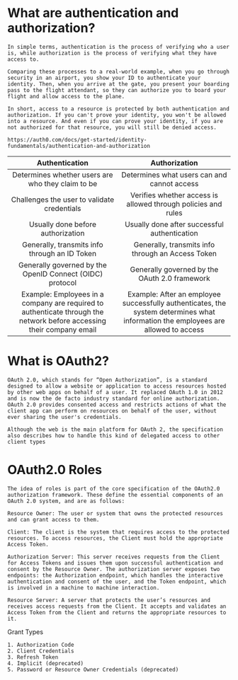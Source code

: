 # What are authentication and authorization?

    In simple terms, authentication is the process of verifying who a user is, while authorization is the process of verifying what they have access to.

    Comparing these processes to a real-world example, when you go through security in an airport, you show your ID to authenticate your identity. Then, when you arrive at the gate, you present your boarding pass to the flight attendant, so they can authorize you to board your flight and allow access to the plane.

    In short, access to a resource is protected by both authentication and authorization. If you can't prove your identity, you won't be allowed into a resource. And even if you can prove your identity, if you are not authorized for that resource, you will still be denied access.

    https://auth0.com/docs/get-started/identity-fundamentals/authentication-and-authorization


| Authentication | Authorization |
| :-------------:|:-------------:|
| Determines whether users are who they claim to be | Determines what users can and cannot access |
| Challenges the user to validate credentials | Verifies whether access is allowed through policies and rules |
| Usually done before authorization | Usually done after successful authentication |
| Generally, transmits info through an ID Token | Generally, transmits info through an Access Token |
| Generally governed by the OpenID Connect (OIDC) protocol | Generally governed by the OAuth 2.0 framework |
| Example: Employees in a company are required to authenticate through the network before accessing their company email | Example: After an employee successfully authenticates, the system determines what information the employees are allowed to access |




# What is OAuth2?

    OAuth 2.0, which stands for “Open Authorization”, is a standard designed to allow a website or application to access resources hosted by other web apps on behalf of a user. It replaced OAuth 1.0 in 2012 and is now the de facto industry standard for online authorization. OAuth 2.0 provides consented access and restricts actions of what the client app can perform on resources on behalf of the user, without ever sharing the user's credentials.

    Although the web is the main platform for OAuth 2, the specification also describes how to handle this kind of delegated access to other client types



# OAuth2.0 Roles

    The idea of roles is part of the core specification of the OAuth2.0 authorization framework. These define the essential components of an OAuth 2.0 system, and are as follows:

    Resource Owner: The user or system that owns the protected resources and can grant access to them.

    Client: The client is the system that requires access to the protected resources. To access resources, the Client must hold the appropriate Access Token.

    Authorization Server: This server receives requests from the Client for Access Tokens and issues them upon successful authentication and consent by the Resource Owner. The authorization server exposes two endpoints: the Authorization endpoint, which handles the interactive authentication and consent of the user, and the Token endpoint, which is involved in a machine to machine interaction.

    Resource Server: A server that protects the user’s resources and receives access requests from the Client. It accepts and validates an Access Token from the Client and returns the appropriate resources to it.





Grant Types

    1. Authorization Code
    2. Client Credentials
    3. Refresh Token
    4. Implicit (deprecated)
    5. Password or Resource Owner Credentials (deprecated)